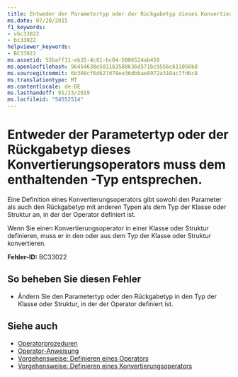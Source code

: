 ```yaml
---
title: Entweder der Parametertyp oder der Rückgabetyp dieses Konvertierungsoperators muss dem enthaltenden <Typ>-Typ entsprechen.
ms.date: 07/20/2015
f1_keywords:
- vbc33022
- bc33022
helpviewer_keywords:
- BC33022
ms.assetid: 55baff11-eb35-4c81-bc04-5006524ab450
ms.openlocfilehash: 96454638e501163588636d571bc9556c611056b8
ms.sourcegitcommit: 6b308cf6d627d78ee36dbbae8972a310ac7fd6c8
ms.translationtype: MT
ms.contentlocale: de-DE
ms.lasthandoff: 01/23/2019
ms.locfileid: "54552514"
---
```

# <a name="either-the-parameter-type-or-the-return-type-of-this-conversion-operator-must-be-the-containing-type"></a>Entweder der Parametertyp oder der Rückgabetyp dieses Konvertierungsoperators muss dem enthaltenden <Typ>-Typ entsprechen.
Eine Definition eines Konvertierungsoperators gibt sowohl den Parameter als auch den Rückgabetyp mit anderen Typen als dem Typ der Klasse oder Struktur an, in der der Operator definiert ist.  
  
 Wenn Sie einen Konvertierungsoperator in einer Klasse oder Struktur definieren, muss er in den oder aus dem Typ der Klasse oder Struktur konvertieren.  
  
 **Fehler-ID:** BC33022  
  
## <a name="to-correct-this-error"></a>So beheben Sie diesen Fehler  
  
-   Ändern Sie den Parametertyp oder den Rückgabetyp in den Typ der Klasse oder Struktur, in der der Operator definiert ist.  
  
## <a name="see-also"></a>Siehe auch
- [Operatorprozeduren](../../visual-basic/programming-guide/language-features/procedures/operator-procedures.md)
- [Operator-Anweisung](../../visual-basic/language-reference/statements/operator-statement.md)
- [Vorgehensweise: Definieren eines Operators](../../visual-basic/programming-guide/language-features/procedures/how-to-define-an-operator.md)
- [Vorgehensweise: Definieren eines Konvertierungsoperators](../../visual-basic/programming-guide/language-features/procedures/how-to-define-a-conversion-operator.md)
